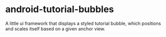 # android-tutorial-bubbles
A little ui framework that displays a styled tutorial bubble, which positions and scales itself based on a given anchor view.
